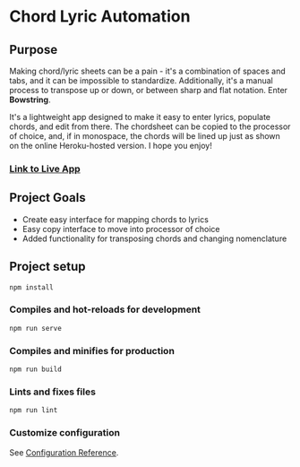 # Chord Lyric Automation
## Purpose
Making chord/lyric sheets can be a pain - it's a combination of spaces and tabs, and it can be impossible to standardize. Additionally, it's a manual process to transpose up or down, or between sharp and flat notation. Enter **Bowstring**. 

It's a lightweight app designed to make it easy to enter lyrics, populate chords, and edit from there. The chordsheet can be copied to the processor of choice, and, if in monospace, the chords will be lined up just as shown on the online Heroku-hosted version. I hope you enjoy!

### [Link to Live App](https://bowstring.herokuapp.com/)

## Project Goals
  * Create easy interface for mapping chords to lyrics
  * Easy copy interface to move into processor of choice
  * Added functionality for transposing chords and changing nomenclature


## Project setup
```
npm install
```

### Compiles and hot-reloads for development
```
npm run serve
```

### Compiles and minifies for production
```
npm run build
```

### Lints and fixes files
```
npm run lint
```

### Customize configuration
See [Configuration Reference](https://cli.vuejs.org/config/).
